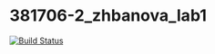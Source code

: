 # 381706-2_zhbanova_lab1
[![Build Status](https://travis-ci.org/381706-2-zhbanova-nadezhda/381706-2_zhbanova_lab1.svg?branch=master)](https://travis-ci.org/381706-2-zhbanova-nadezhda/381706-2_zhbanova_lab1)

